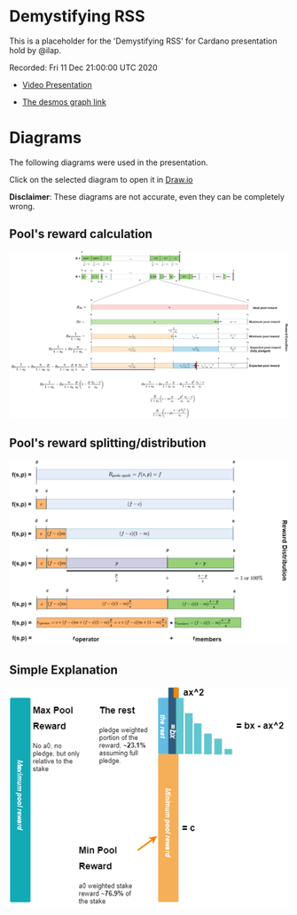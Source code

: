 # Demystifying RSS

This is a placeholder for the 'Demystifying RSS' for Cardano presentation hold by @ilap.

Recorded: Fri 11 Dec 21:00:00 UTC 2020

- [Video Presentation](https://www.youtube.com/watch?v=BL9xEErsO2A)

- [The desmos graph link](https://www.desmos.com/calculator/skl0gevqfz)
# Diagrams

The following diagrams were used in the presentation.

Click on the selected diagram to open it in [Draw.io](https://draw.io)


__Disclaimer__: These diagrams are not accurate, even they can be completely wrong.

## Pool's reward calculation

[![ Reward calculation](images/DemystifyingRSS_reward_function.png)](https://app.diagrams.net/#Uhttps%3A%2F%2Fraw.githubusercontent.com%2FCryptOasis%2FDemystifyingRSS%2Fmaster%2Fdiagrams%2FDemystifyingRSS_reward_function.drawio)

## Pool's reward splitting/distribution

[![Reward distribution](images/DemystifyingRSS_reward_distribution.png)](https://app.diagrams.net/#Uhttps%3A%2F%2Fraw.githubusercontent.com%2FCryptOasis%2FDemystifyingRSS%2Fmaster%2Fdiagrams%2FDemystifyingRSS_reward_distribution.drawio)

## Simple Explanation

[![Reward simple example](images/DemystifyingRSS_simple.png)](https://app.diagrams.net/#Uhttps%3A%2F%2Fraw.githubusercontent.com%2FCryptOasis%2FDemystifyingRSS%2Fmaster%2Fdiagrams%2FDemystifyingRSS_simple.drawio)
